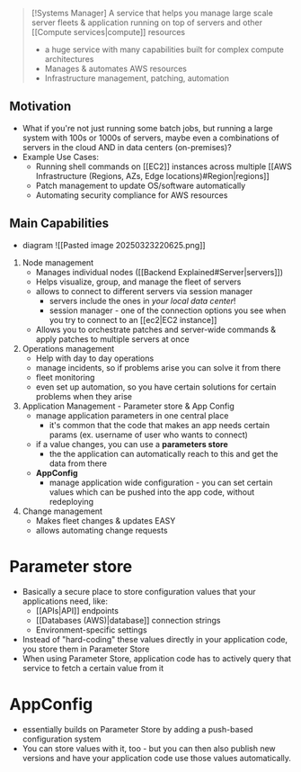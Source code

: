 
>[!Systems Manager]
>A service that helps you manage large scale server fleets & application running on top of servers and other [[Compute services|compute]] resources
>- a huge service with many capabilities built for complex compute architectures
>- Manages & automates AWS resources
>- Infrastructure management, patching, automation
## Motivation
- What if you're not just running some batch jobs, but running a large system with 100s or 1000s of servers, maybe even a combinations of servers in the cloud AND in data centers (on-premises)?
- Example Use Cases:
	- Running shell commands on [[EC2]] instances across multiple [[AWS Infrastructure (Regions, AZs, Edge locations)#Region|regions]]
	- Patch management to update OS/software automatically
	- Automating security compliance for AWS resources
## Main Capabilities
- diagram
	![[Pasted image 20250323220625.png]]
1. Node management
	- Manages individual nodes ([[Backend Explained#Server|servers]])
	- Helps visualize, group, and manage the fleet of servers
	- allows to connect to different servers via session manager
		- servers include the ones in *your local data center*!
		- session manager - one of the connection options you see when you try to connect to an [[ec2|EC2 instance]]
	- Allows you to orchestrate patches and server-wide commands & apply patches to multiple servers at once
2. Operations management
	- Help with day to day operations
	- manage incidents, so if problems arise you can solve it from there
	- fleet monitoring
	- even set up automation, so you have certain solutions for certain problems when they arise
3. Application Management - Parameter store & App Config
	- manage application parameters in one central place
		- it's common that the code that makes an app needs certain params (ex. username of user who wants to connect)
	- if a value changes, you can use a **parameters store**
		- the the application can automatically reach to this and get the data from there
	- **AppConfig**
		- manage application wide configuration - you can set certain values which can be pushed into the app code, without redeploying
4. Change management
	- Makes fleet changes & updates EASY
	- allows automating change requests
# Parameter store
- Basically a secure place to store configuration values that your applications need, like:
	- [[APIs|API]] endpoints
	- [[Databases (AWS)|database]] connection strings
	- Environment-specific settings
- Instead of "hard-coding" these values directly in your application code, you store them in Parameter Store
- When using Parameter Store, application code has to actively query that service to fetch a certain value from it
# AppConfig
- essentially builds on Parameter Store by adding a push-based configuration system
- You can store values with it, too - but you can then also publish new versions and have your application code use those values automatically.